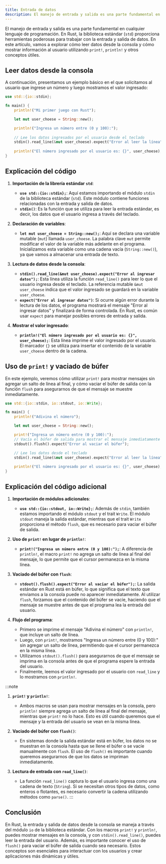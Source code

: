 ```yaml
---
title: Entrada de datos
description: El manejo de entrada y salida es una parte fundamental en cualquier lenguaje de programación. En Rust, la biblioteca estándar (`std`) proporciona herramientas poderosas para trabajar con la entrada y salida de datos.
---
```


El manejo de entrada y salida es una parte fundamental en cualquier lenguaje de programación. En Rust, la biblioteca estándar (`std`) proporciona herramientas poderosas para trabajar con la entrada y salida de datos. En este artículo, vamos a explorar cómo leer datos desde la consola y cómo mostrar información al usuario utilizando `print!`, `println!` y otros conceptos útiles.


## Leer datos desde la consola

A continuación, presentamos un ejemplo básico en el que solicitamos al usuario que ingrese un número y luego mostramos el valor ingresado:

```rust
use std::{io::stdin};

fn main() {
    println!("Mi primer juego con Rust");

    let mut user_choese = String::new();

    println!("Ingresa un número entre (0 y 100):");
    
    // Lee los datos ingresados por el usuario desde el teclado
    stdin().read_line(&mut user_choese).expect("Error al leer la línea");
    
    println!("El número ingresado por el usuario es: {}", user_choese);
}
```

## Explicación del código

1. **Importación de la librería estándar `std`**:
   - **`use std::{io::stdin};`**: Aquí estamos importando el módulo `stdin` de la biblioteca estándar (`std`). Este módulo contiene funciones relacionadas con la entrada y salida de datos.
   - **`stdin()`**: Es la función que se utiliza para leer la entrada estándar, es decir, los datos que el usuario ingresa a través del teclado.

2. **Declaración de variables**:
   - **`let mut user_choese = String::new();`**: Aquí se declara una variable mutable (`mut`) llamada `user_choese`. La palabra clave `mut` permite modificar el valor de la variable más adelante en el programa. Inicializamos esta variable como una cadena vacía (`String::new()`), ya que vamos a almacenar una entrada de texto.

3. **Lectura de datos desde la consola**:
   - **`stdin().read_line(&mut user_choese).expect("Error al ingresar datos");`**: Esta línea utiliza la función `read_line()` para leer lo que el usuario ingresa desde el teclado. La referencia mutable `&mut user_choese` indica que el valor ingresado se guardará en la variable `user_choese`.
   - **`expect("Error al ingresar datos")`**: Si ocurre algún error durante la lectura de los datos, el programa mostrará el mensaje "Error al ingresar datos" y finalizará de forma controlada. En Rust, es común usar `expect` para manejar posibles errores de entrada y salida.

4. **Mostrar el valor ingresado**:
   - **`println!("El número ingresado por el usuario es: {}", user_choese);`**: Esta línea imprime el valor ingresado por el usuario. El marcador `{}` se utiliza para insertar el contenido de la variable `user_choese` dentro de la cadena.


## Uso de `print!` y vaciado de búfer

En este ejemplo, veremos cómo utilizar `print!` para mostrar mensajes sin agregar un salto de línea al final, y cómo vaciar el búfer de salida con la función `flush` para asegurarnos de que el mensaje se muestre inmediatamente.

```rust
use std::{io::stdin, io::stdout, io::Write};

fn main() {
    println!("Adivina el número");

    let mut user_choese = String::new();

    print!("Ingresa un número entre (0 y 100):");
    // Vacía el búfer de salida para mostrar el mensaje inmediatamente
    stdout().flush().expect("Error al vaciar el búfer");

    // Lee los datos desde el teclado
    stdin().read_line(&mut user_choese).expect("Error al leer la línea");
    
    println!("El número ingresado por el usuario es: {}", user_choese);
}
```

## Explicación del código adicional

1. **Importación de módulos adicionales**:
   - **`use std::{io::stdout, io::Write};`**: Además de `stdin`, también estamos importando el módulo `stdout` y el trait `Write`. El módulo `stdout` maneja la salida estándar, mientras que el trait `Write` proporciona el método `flush`, que es necesario para vaciar el búfer de salida.
   
2. **Uso de `print!` en lugar de `println!`**:
   - **`print!("Ingresa un número entre (0 y 100):");`**: A diferencia de `println!`, el macro `print!` no agrega un salto de línea al final del mensaje, lo que permite que el cursor permanezca en la misma línea.

3. **Vaciado del búfer con `flush`**:
   - **`stdout().flush().expect("Error al vaciar el búfer");`**: La salida estándar en Rust está en búfer, lo que significa que el texto que enviamos a la consola puede no aparecer inmediatamente. Al utilizar `flush`, forzamos que el contenido del búfer se vacíe, haciendo que el mensaje se muestre antes de que el programa lea la entrada del usuario.

4. **Flujo del programa**:
   - Primero se imprime el mensaje "Adivina el número" con `println!`, que incluye un salto de línea.
   - Luego, con `print!`, mostramos "Ingresa un número entre (0 y 100):" sin agregar un salto de línea, permitiendo que el cursor permanezca en la misma línea.
   - Utilizamos `stdout().flush()` para asegurarnos de que el mensaje se imprima en la consola antes de que el programa espere la entrada del usuario.
   - Finalmente, leemos el valor ingresado por el usuario con `read_line` y lo mostramos con `println!`.


:::note

1. **`print!` y `println!`**:
   - Ambos macros se usan para mostrar mensajes en la consola, pero `println!` siempre agrega un salto de línea al final del mensaje, mientras que `print!` no lo hace. Esto es útil cuando queremos que el mensaje y la entrada del usuario se vean en la misma línea.

2. **Vaciado del búfer con `flush()`**:
   - En sistemas donde la salida estándar está en búfer, los datos no se muestran en la consola hasta que se llene el búfer o se vacíe manualmente con `flush`. El uso de `flush()` es importante cuando queremos asegurarnos de que los datos se impriman inmediatamente.

3. **Lectura de entrada con `read_line()`**:
   - La función `read_line()` captura lo que el usuario ingresa como una cadena de texto (`String`). Si se necesitan otros tipos de datos, como enteros o flotantes, es necesario convertir la cadena utilizando métodos como `parse()`.
:::

## Conclusión

En Rust, la entrada y salida de datos desde la consola se maneja a través del módulo `io` de la biblioteca estándar. Con los macros `print!` y `println!`, puedes mostrar mensajes en la consola, y con `stdin().read_line()`, puedes leer la entrada del usuario. Además, es importante conocer el uso de `flush()` para vaciar el búfer de salida cuando sea necesario. Estos conceptos son esenciales para interactuar con los usuarios y crear aplicaciones más dinámicas y útiles.







